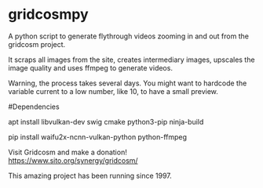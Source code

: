# gridcosmpy

A python script to generate flythrough videos zooming in and out from the gridcosm project.

It scraps all images from the site, creates intermediary images, upscales the image quality and uses ffmpeg to generate videos.

Warning, the process takes several days. You might want to hardcode the variable current to a low number, like 10, to have a small preview.

#Dependencies

apt install libvulkan-dev swig cmake python3-pip ninja-build

pip install waifu2x-ncnn-vulkan-python python-ffmpeg

Visit Gridcosm and make a donation! https://www.sito.org/synergy/gridcosm/

This amazing project has been running since 1997.

